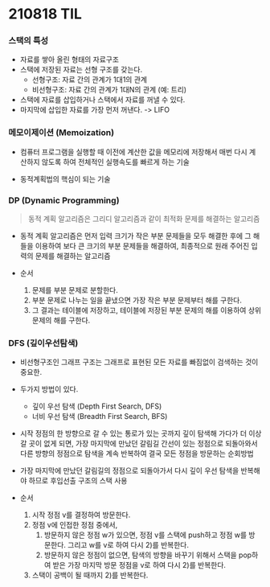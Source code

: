 # 210818 TIL



### 스택의 특성

- 자료를 쌓아 올린 형태의 자료구조
- 스택에 저장된 자료는 선형 구조를 갖는다.
  - 선형구조: 자료 간의 관계가 1대1의 관계
  - 비선형구조: 자료 간의 관계가 1대N의 관계 (예: 트리)
- 스택에 자료를 삽입하거나 스택에서 자료를 꺼낼 수 있다.
- 마지막에 삽입한 자료를 가장 먼저 꺼낸다. -> LIFO



### 메모이제이션 (Memoization)

- 컴퓨터 프로그램을 실행할 때 이전에 계산한 값을 메모리에 저장해서 매번 다시 계산하지 않도록 하여 전체적인 실행속도를 빠르게 하는 기술

- 동적계획법의 핵심이 되는 기술



### DP (Dynamic Programming)

> 동적 계획 알고리즘은 그리디 알고리즘과 같이 최적화 문제를 해결하는 알고리즘

- 동적 계획 알고리즘은 먼저 입력 크기가 작은 부분 문제들을 모두 해결한 후에 그 해들을 이용하여 보다 큰 크기의 부분 문제들을 해결하여, 최종적으로 원래 주어진 입력의 문제를 해결하는 알고리즘

- 순서
  1. 문제를 부분 문제로 분할한다.
  2. 부분 문제로 나누는 일을 끝냈으면 가장 작은 부분 문제부터 해를 구한다.
  3. 그 결과는 테이블에 저장하고, 테이블에 저장된 부분 문제의 해를 이용하여 상위 문제의 해를 구한다.



### DFS (깊이우선탐색)

- 비선형구조인 그래프 구조는 그래프로 표현된 모든 자료를 빠짐없이 검색하는 것이 중요한.
- 두가지 방법이 있다.
  - 깊이 우선 탐색 (Depth First Search, DFS)
  - 너비 우선 탐색 (Breadth First Search, BFS)
- 시작 정점의 한 방향으로 갈 수 있는 통로가 있는 곳까지 깊이 탐색해 가다가 더 이상 갈 곳이 없게 되면, 가장 마지막에 만났던 갈림길 간선이 있는 정점으로 되돌아와서 다른 방향의 정점으로 탐색을 계속 반복하여 결국 모든 정점을 방문하는 순회방법
- 가장 마지막에 만났던 갈림길의 정점으로 되돌아가서 다시 깊이 우선 탐색을 반복해야 하므로 후입선출 구조의 스택 사용

- 순서

  1. 시작 정점 v를 결정하여 방문한다.
  2. 정점 v에 인접한 정점 중에서,
     1. 방문하지 않은 정점 w가 있으면, 정점 v를 스택에 push하고 정점 w를 방문한다. 그리고 w를 v로 하여 다시 2)를 반복한다.
     2. 방문하지 않은 정점이 없으면, 탐색의 방향을 바꾸기 위해서 스택을 pop하여 받은 가장 마지막 방문 정점을 v로 하여 다시 2)를 반복한다.
  3. 스택이 공백이 될 때까지 2)를 반복한다.

  

